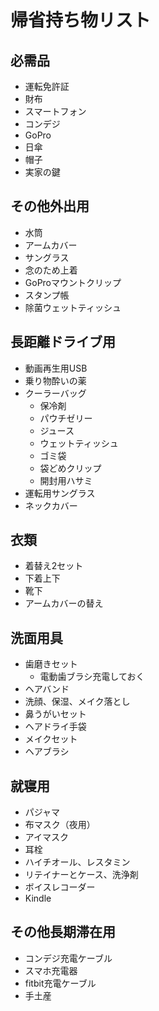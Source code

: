 # 帰省持ち物リスト

## 必需品
- 運転免許証
- 財布
- スマートフォン
- コンデジ
- GoPro
- 日傘
- 帽子
- 実家の鍵

## その他外出用
- 水筒
- アームカバー
- サングラス
- 念のため上着
- GoProマウントクリップ
- スタンプ帳
- 除菌ウェットティッシュ

## 長距離ドライブ用
- 動画再生用USB
- 乗り物酔いの薬
- クーラーバッグ
    - 保冷剤
    - パウチゼリー
    - ジュース
    - ウェットティッシュ
    - ゴミ袋
    - 袋どめクリップ
    - 開封用ハサミ
- 運転用サングラス
- ネックカバー

## 衣類
- 着替え2セット
- 下着上下
- 靴下
- アームカバーの替え

## 洗面用具
- 歯磨きセット
    - 電動歯ブラシ充電しておく
- ヘアバンド
- 洗顔、保湿、メイク落とし
- 鼻うがいセット
- ヘアドライ手袋
- メイクセット
- ヘアブラシ

## 就寝用
- パジャマ
- 布マスク（夜用）
- アイマスク
- 耳栓
- ハイチオール、レスタミン
- リテイナーとケース、洗浄剤
- ボイスレコーダー
- Kindle

## その他長期滞在用
- コンデジ充電ケーブル
- スマホ充電器
- fitbit充電ケーブル
- 手土産